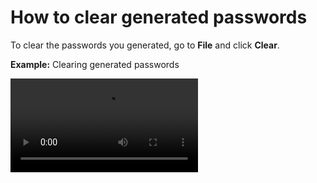 # How to clear generated passwords

To clear the passwords you generated, go to **File** and click **Clear**.

**Example:** Clearing generated passwords

![type:video](https://github.com/josh-wong/passGen/blob/main/docs/assets/screenshots/clear_passwords.mp4)